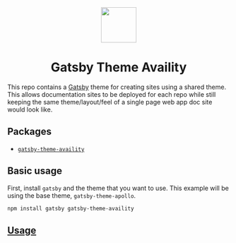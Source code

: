 <div align="center">
  <img height="80" src="https://www.cmsimaging.com/assets/img/brands/authpal/availity.png">
  <h1 align="center">Gatsby Theme Availity</h1>
</div>

This repo contains a [Gatsby](https://gatsbyjs.org) theme for creating sites using a shared theme. This allows documentation sites to be deployed for each repo while still keeping the same theme/layout/feel of a single page web app doc site would look like.

## Packages

- [`gatsby-theme-availity`](./packages/gatsby-theme-avaiity)

## Basic usage

First, install `gatsby` and the theme that you want to use. This example will be using the base theme, `gatsby-theme-apollo`.

```bash
npm install gatsby gatsby-theme-availity
```

## [Usage](./packages/gatsby-theme-availity)

